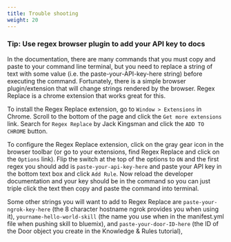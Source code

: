 ```yaml
---
title: Trouble shooting
weight: 20
---
```


### Tip: Use regex browser plugin to add your API key to docs

In the documentation, there are many commands that you must copy and paste to your command line terminal, but you need to replace a string of text with some value (i.e. the paste-your-API-key-here string) before executing the command.  Fortunately, there is a simple browser plugin/extension that will change strings rendered by the browser.  Regex Replace is a chrome extension that works great for this.

To install the Regex Replace extension, go to `Window > Extensions` in Chrome.  Scroll to the bottom of the page and click the `Get more extensions` link.  Search for `Regex Replace` by Jack Kingsman and click the `ADD TO CHROME` button.

To configure the Regex Replace extension, click on the gray gear icon in the browser toolbar (or go to your extensions, find Regex Replace and click on the `Options` link).  Flip the switch at the top of the options to `ON` and the first regex you should add is `paste-your-api-key-here` and paste your API key in the bottom text box and click `Add Rule`.  Now reload the developer documentation and your key should be in the command so you can just triple click the text then copy and paste the command into terminal.

Some other strings you will want to add to Regex Replace are `paste-your-ngrok-key-here` (the 8 character hostname ngrok provides you when using it), `yourname-hello-world-skill` (the name you use when in the manifest.yml file when pushing skill to bluemix), and `paste-your-door-ID-here` (the ID of the Door object you create in the Knowledge & Rules tutorial), 
